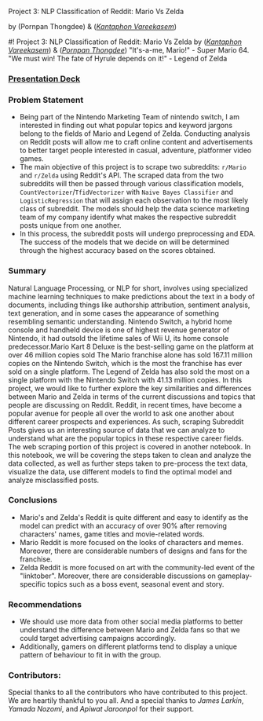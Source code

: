 Project 3: NLP Classification of Reddit: Mario Vs Zelda

by (Pornpan Thongdee) & ([*Kantaphon Vareekasem*](https://github.com/Tatadektep))

#!
[](https://ga-dash.s3.amazonaws.com/production/assets/logo-9f88ae6c9c3871690e33280fcf557f33.png) Project 3: NLP Classification of Reddit: Mario Vs Zelda
by ([*Kantaphon Vareekasem*](https://github.com/Tatadektep)) & ([*Pornpan Thongdee*](https://github.com/Tatadektep))
"It's-a-me, Mario!" - Super Mario 64.
"We must win! The fate of Hyrule depends on it!" - Legend of Zelda
### [Presentation Deck](https://docs.google.com/presentation/d/1eM9roDkzjL45zVwXfc0ELQt3S4eltEgoB1IsOxTccRc/)
### Problem Statement
- Being part of the Nintendo Marketing Team of nintendo switch, I am interested in finding out what popular topics and keyword jargons belong to the fields of Mario and Legend of Zelda. Conducting analysis on Reddit posts will allow me to craft online content and advertisements to better target people interested in casual, adventure, platformer video games.
- The main objective of this project is to scrape two subreddits: `r/Mario` and `r/Zelda` using Reddit's API. The scraped data from the two subreddits will then be passed through various classification models, `CountVectorizer`/`TfidVectorizer` with `Naive Bayes Classifier` and `LogisticRegression` that will assign each observation to the most likely class of subreddit. The models should help the data science marketing team of my company identify what makes the respective subreddit posts unique from one another.
- In this process, the subreddit posts will undergo preprocessing and EDA. The success of the models that we decide on will be determined through the highest accuracy based on the scores obtained.
### Summary
Natural Language Processing, or NLP for short, involves using specialized machine learning techniques to make predictions about the text in a body of documents, including things like authorship attribution, sentiment analysis, text generation, and in some cases the appearance of something resembling semantic understanding.
Nintendo Switch, a hybrid home console and handheld device is one of highest revenue generator of Nintendo, it had outsold the lifetime sales of Wii U, its home console predecessor.Mario Kart 8 Deluxe is the best-selling game on the platform at over 46 million copies sold The Mario franchise alone has sold 167.11 million copies on the Nintendo Switch, which is the most the franchise has ever sold on a single platform. The Legend of Zelda has also sold the most on a single platform with the Nintendo Switch with 41.13 million copies.
In this project, we would like to further explore the key similarities and differences between Mario and Zelda in terms of the current discussions and topics that people are discussing on Reddit. Reddit, in recent times, have become a popular avenue for people all over the world to ask one another about different career prospects and experiences. As such, scraping Subreddit Posts gives us an interesting source of data that we can analyze to understand what are the popular topics in these respective career fields.
The web scraping portion of this project is covered in another notebook. In this notebook, we will be covering the steps taken to clean and analyze the data collected, as well as further steps taken to pre-process the text data, visualize the data, use different models to find the optimal model and analyze misclassified posts.
### **Conclusions**
- Mario's and Zelda's Reddit is quite different and easy to identify as the model can predict with an accuracy of over 90% after removing characters' names, game titles and movie-related words.
- Mario Reddit is more focused on the looks of characters and memes. Moreover, there are considerable numbers of designs and fans for the franchise.
- Zelda Reddit is more focused on art with the community-led event of the "linktober". Moreover, there are considerable discussions on gameplay-specific topics such as a boss event, seasonal event and story.
### **Recommendations**
- We should use more data from other social media platforms to better understand the difference between Mario and Zelda fans so that we could target advertising campaigns accordingly.
- Additionally, gamers on different platforms tend to display a unique pattern of behaviour to fit in with the group.
### Contributors:
Special thanks to all the contributors who have contributed to this project. We are heartily thankful to you all.
And a special thanks to *James Larkin*, *Yamada Nozomi*, and *Apiwat Jaroonpol* for their support.
